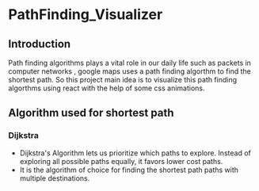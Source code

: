 # PathFinding_Visualizer

## Introduction

Path finding algorithms plays a vital role in our daily life such as packets in computer networks , google maps uses a path finding algorthm to find the shortest path. So this project main idea is to visualize this path finding algorthms using react with the help of some css animations.

## Algorithm used for shortest path

### Dijkstra

- Dijkstra's Algorithm lets us prioritize which paths to explore. Instead of exploring all possible paths equally, it favors lower cost paths.
- It is the algorithm of choice for finding the shortest path paths with multiple destinations.
